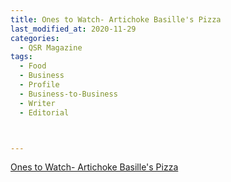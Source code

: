 ```yaml
---
title: Ones to Watch- Artichoke Basille's Pizza
last_modified_at: 2020-11-29
categories:
  - QSR Magazine
tags:
  - Food
  - Business
  - Profile
  - Business-to-Business
  - Writer
  - Editorial 



---
```


[Ones to Watch- Artichoke Basille's Pizza](http://www.ourdigitalmags.com/publication/?i=498214&ver=html5&p=35)
